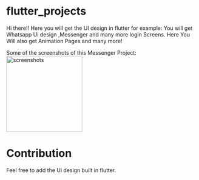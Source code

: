 # flutter_projects
Hi there!! Here you will get the UI  design in flutter for example: 
You will get Whatsapp Ui design ,Messenger and many more login Screens.
Here You Will  also get Animation Pages and many more!

Some of the screenshots of this Messenger Project:  
<img src="https://raw.githubusercontent.com/atul161/flutter_projects/master/flutter_app/screenshots/messenger.jpeg" alt="screenshots" width="200"/>

# Contribution
Feel free to add the Ui design built in flutter.


